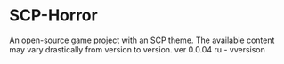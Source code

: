# SCP-Horror
An open-source game project with an SCP theme.
The available content may vary drastically from version to version.
ver 0.0.04
ru - vversison